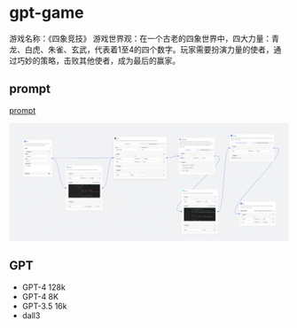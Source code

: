 # gpt-game

游戏名称：《四象竞技》
游戏世界观：在一个古老的四象世界中，四大力量：青龙、白虎、朱雀、玄武，代表着1至4的四个数字。玩家需要扮演力量的使者，通过巧妙的策略，击败其他使者，成为最后的赢家。

## prompt 

[prompt](base.prompt.md)

![workflow](./workflow/workflow-gpt-game.png)

## GPT  
- GPT-4 128k
- GPT-4 8K
- GPT-3.5 16k
- dall3

